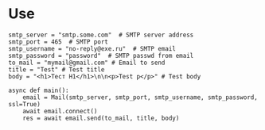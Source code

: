 # Use

    smtp_server = "smtp.some.com"  # SMTP server address
    smtp_port = 465  # SMTP port
    smtp_username = "no-reply@exe.ru"  # SMTP email
    smtp_password = "password"  # SMTP passwd from email
    to_mail = "mymail@gmail.com" # Email to send
    title = "Test" # Test title
    body = "<h1>Тест H1</h1>\n\n<p>Test p</p>" # Test body
    
    async def main():
        email = Mail(smtp_server, smtp_port, smtp_username, smtp_password, ssl=True)
        await email.connect()
        res = await email.send(to_mail, title, body)
        
    


